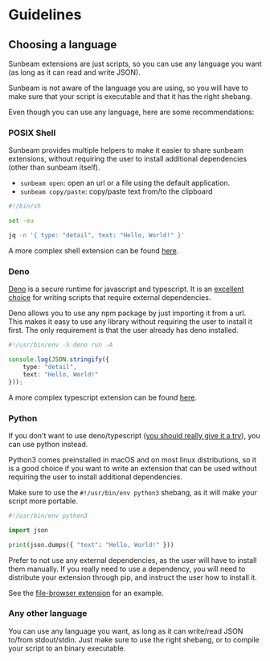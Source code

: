 # Guidelines

## Choosing a language

Sunbeam extensions are just scripts, so you can use any language you want (as long as it can read and write JSON).

Sunbeam is not aware of the language you are using, so you will have to make sure that your script is executable and that it has the right shebang.

Even though you can use any language, here are some recommendations:

### POSIX Shell

Sunbeam provides multiple helpers to make it easier to share sunbeam extensions, without requiring the user to install additional dependencies (other than sunbeam itself).

- `sunbeam open`: open an url or a file using the default application.
- `sunbeam copy/paste`: copy/paste text from/to the clipboard

```sh
#!/bin/sh

set -eu

jq -n '{ type: "detail", text: "Hello, World!" }'
```

A more complex shell extension can be found [here](./examples/devdocs).

### Deno

[Deno](https://deno.land) is a secure runtime for javascript and typescript. It is an [excellent choice](https://matklad.github.io/2023/02/12/a-love-letter-to-deno.html) for writing scripts that require external dependencies.

Deno allows you to use any npm package by just importing it from a url. This makes it easy to use any library without requiring the user to install it first. The only requirement is that the user already has deno installed.

```ts
#!/usr/bin/env -S deno run -A

console.log(JSON.stringify({
    type: "detail",
    text: "Hello, World!"
}));
```

A more complex typescript extension can be found [here](./examples/hackernews.md).

### Python

If you don't want to use deno/typescript ([you should really give it a try](https://matklad.github.io/2023/02/12/a-love-letter-to-deno.html)), you can use python instead.

Python3 comes preinstalled in macOS and on most linux distributions, so it is a good choice if you want to write an extension that can be used without requiring the user to install additional dependencies.

Make sure to use the `#!/usr/bin/env python3` shebang, as it will make your script more portable.

```python
#!/usr/bin/env python3

import json

print(json.dumps({ "text": "Hello, World!" }))
```

Prefer to not use any external dependencies, as the user will have to install them manually. If you really need to use a dependency, you will need to distribute your extension through pip, and instruct the user how to install it.

See the [file-browser extension](./examples/file-browser.md) for an example.

### Any other language

You can use any language you want, as long as it can write/read JSON to/from stdout/stdin.
Just make sure to use the right shebang, or to compile your script to an binary executable.
